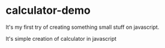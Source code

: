 # calculator-demo

It's my first try of creating something small stuff on javascript.

It's simple creation of calculator in javascript
